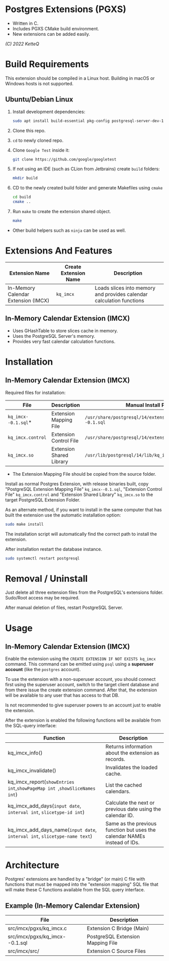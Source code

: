 # Postgres Extensions (PGXS)

- Written in C.
- Includes PGXS CMake build environment.
- New extensions can be added easily.

*(C) 2022 KetteQ*

# Build Requirements

This extension should be compiled in a Linux host. Building in macOS or Windows
hosts is not supported.

## Ubuntu/Debian Linux

1. Install development dependencies:

    ```bash
    sudo apt install build-essential pkg-config postgresql-server-dev-14 libgtk2.0-dev libpq-dev libpam-dev libxslt-dev liblz4-dev libreadline-dev libkrb5-dev cmake
    ```

2. Clone this repo.
3. `cd` to newly cloned repo.
4. Clone `Google Test` inside it:

    ```bash
    git clone https://github.com/google/googletest 
    ```
5. If not using an IDE (such as CLion from Jetbrains) create `build` folders:

    ```bash
    mkdir build 
    ```
6. CD to the newly created build folder and generate Makefiles using `cmake`
    
    ```bash
    cd build
    cmake .. 
    ```
7. Run `make` to create the extension shared object.

    ```bash
    make 
    ```
   
* Other build helpers such as `ninja` can be used as well.

# Extensions And Features

| Extension Name                       | Create Extension Name | Description                                                          |
|--------------------------------------|-----------------------|----------------------------------------------------------------------|
| In-Memory Calendar Extension (IMCX)  | `kq_imcx`             | Loads slices into memory and provides calendar calculation functions |

## In-Memory Calendar Extension (IMCX)

- Uses GHashTable to store slices cache in memory.
- Uses the PostgreSQL Server's memory.
- Provides very fast calendar calculation functions.

# Installation

## In-Memory Calendar Extension (IMCX)

Required files for installation:

| File                | Description              | Manual Install Path                                   |
|---------------------|--------------------------|-------------------------------------------------------|
| `kq_imcx--0.1.sql`* | Extension Mapping File   | `/usr/share/postgresql/14/extension/kq_imcx--0.1.sql` |
| `kq_imcx.control`   | Extension Control File   | `/usr/share/postgresql/14/extension/kq_imcx.control`  |
| `kq_imcx.so`        | Extension Shared Library | `/usr/lib/postgresql/14/lib/kq_imcx.so`               |

* The Extension Mapping File should be copied from the source folder.

Install as normal Postgres Extension, with release binaries built, copy
"PostgreSQL Extension Mapping File" `kq_imcx--0.1.sql`, 
"Extension Control File" `kq_imcx.control` and "Extension Shared Library" 
`kq_imcx.so` to the target PostgreSQL Extension Folder.

As an alternate method, if you want to install in the same computer that
has built the extension use the automatic installation option:

```bash
sudo make install
```

The installation script will automatically find the correct path to install the
extension.

After installation restart the database instance.

```bash
sudo systemctl restart postgresql
```

# Removal / Uninstall

Just delete all three extension files from the PostgreSQL's extensions folder. Sudo/Root access may be required.

After manual deletion of files, restart PostgreSQL Server.

# Usage

## In-Memory Calendar Extension (IMCX)

Enable the extension using the `CREATE EXTENSION IF NOT EXISTS kq_imcx` command. This command can
be emitted using `psql` using a **superuser account** (like the `postgres` account). 

To use the extension with a non-superuser account, you should connect first using the superuser account, 
switch to the target client database and from there issue the create extension command. After that, the 
extension will be available to any user that has access to that DB. 

Is not recommended to give superuser powers to an account just to enable the extension.

After the extension is enabled the following functions will be available
from the SQL-query interface:

| Function                                                                   | Description                                                               |
|----------------------------------------------------------------------------|---------------------------------------------------------------------------|
| kq_imcx_info()                                                             | Returns information about the extension as records.                       |
| kq_imcx_invalidate()                                                       | Invalidates the loaded cache.                                             |
| kq_imcx_report(`showEntries int`,`showPageMap int `,`showSliceNames int`)  | List the cached calendars.                                                |   
| kq_imcx_add_days(`input date`, `interval int`, `slicetype-id int`)         | Calculate the next or previous date using the calendar ID.                |
| kq_imcx_add_days_name(`input date`, `interval int`, `slicetype-name text`) | Same as the previous function but uses the calendar NAMEs instead of IDs. |


# Architecture

Postgres' extensions are handled by a "bridge" (or main) C file with functions that must be mapped into the 
"extension mapping" SQL file that will make these C functions available from the SQL query interface.

## Example (In-Memory Calendar Extension)

| File                           | Description                       |
|--------------------------------|-----------------------------------|
| src/imcx/pgxs/kq_imcx.c        | Extension C Bridge (Main)         |
| src/imcx/pgxs/kq_imcx--0.1.sql | PostgreSQL Extension Mapping File |
| src/imcx/src/                  | Extension C Source Files          |

